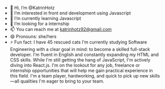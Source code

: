 - 👋 Hi, I’m @KatrinHotz
- 👀 I’m interested in front end development using Javascript
- 🌱 I’m currently learning Javascript
- 💞️ I’m looking for a internship
- 📫 You can reach me at katrinhotz92@gmail.com
- 😄 Pronouns: she/hers
- ⚡ Fun fact: I have 45 rescued cats
I'm currently studying Software Engineering with a clear goal in mind: to become a skilled full-stack developer. I'm fluent in English and constantly expanding my HTML and CSS skills. While I'm still getting the hang of JavaScript, I'm actively diving into React.js. I'm on the lookout for any job, freelance or internship opportunities that will help me gain practical experience in this field. I'm a team player, hardworking, and quick to pick up new skills—all qualities I'm eager to bring to your team.

<!---
KatrinHotz/KatrinHotz is a ✨ special ✨ repository because its `README.md` (this file) appears on your GitHub profile.
You can click the Preview link to take a look at your changes.
--->
